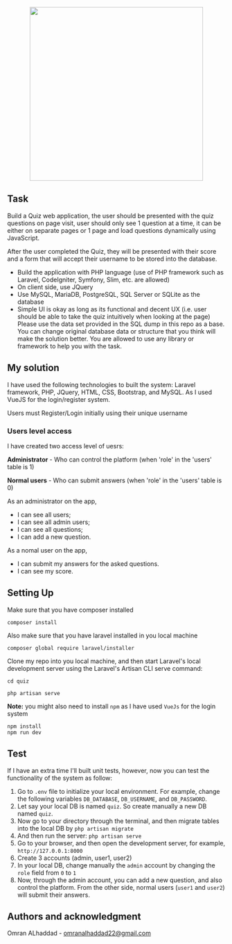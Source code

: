 <p align="center"><a href="https://laravel.com" target="_blank"><img src="https://raw.githubusercontent.com/laravel/art/master/logo-lockup/5%20SVG/2%20CMYK/1%20Full%20Color/laravel-logolockup-cmyk-red.svg" width="400"></a></p>


## Task

Build a Quiz web application, the user should be presented with the quiz questions on page visit, user should only see 1 question at a time, it can be either on separate pages or 1 page and load questions dynamically using JavaScript.

After the user completed the Quiz, they will be presented with their score and a form that will accept their username to be stored into the database.

* Build the application with PHP language (use of PHP framework such as Laravel, CodeIgniter, Symfony, Slim, etc. are allowed)
* On client side, use JQuery
* Use MySQL, MariaDB, PostgreSQL, SQL Server or SQLite as the database
* Simple UI is okay as long as its functional and decent UX (i.e. user should be able to take the quiz intuitively when looking at the page)
Please use the data set provided in the SQL dump in this repo as a base. You can change original database data or structure that you think will make the solution better. You are allowed to use any library or framework to help you with the task.


## My solution
I have used the following technologies to built the system: Laravel framework, PHP, JQuery, HTML, CSS, Bootstrap, and MySQL. As I used VueJS for the login/register system.


Users must Register/Login initially using their unique username
### Users level access
I have created two access level of uesrs:

**Administrator** - Who can control the platform (when 'role' in the 'users' table is 1)

**Normal users** - Who can submit answers (when 'role' in the 'users' table is 0)

As an administrator on the app,
* I can see all users;
* I can see all admin users;
* I can see all questions;
* I can add a new question.

As a nomal user on the app,
* I can submit my answers for the asked questions.
* I can see my score.

## Setting Up
Make sure that you have composer installed
```
composer install
```

Also make sure that you have laravel installed in you local machine 
```
composer global require laravel/installer
```

Clone my repo into you local machine, and then start Laravel's local development server using the Laravel's Artisan CLI serve command:
```
cd quiz
 
php artisan serve
```

**Note:** you might also need to install `npm` as I have used `VueJs` for the login system
```
npm install
npm run dev
```

## Test
If I have an extra time I'll built unit tests, however, now you can test the functionality of the system as follow:
1. Go to `.env` file to initialize your local environment. For example, change the following variables `DB_DATABASE`, `DB_USERNAME`, and `DB_PASSWORD`.
2. Let say your local DB is named `quiz`. So create manually a new DB named `quiz`.
3. Now go to your directory through the terminal, and then migrate tables into the local DB by `php artisan migrate  `
4. And then run the server: ` php artisan serve `
5. Go to your browser, and then open the development server, for example, `http://127.0.0.1:8000`
6. Create 3 accounts (admin, user1, user2)
7. In your local DB, change manually the `admin` account by changing the `role` field from `0` to `1`
8. Now, through the admin account, you can add a new question, and also control the platform. From the other side, normal users (`user1` and `user2`) will submit their answers.

## Authors and acknowledgment
Omran ALhaddad - omranalhaddad22@gmail.com

